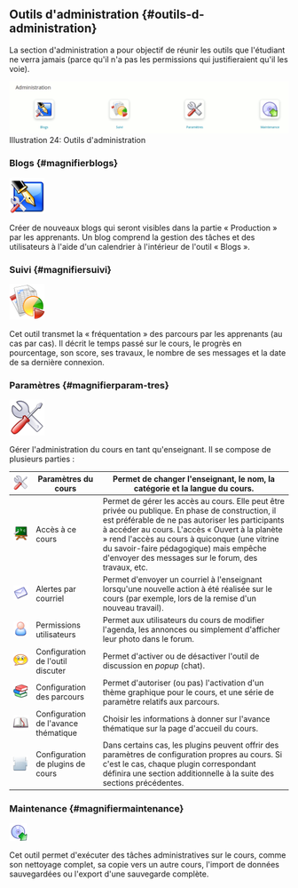 ## Outils d&#039;administration {#outils-d-administration}

La section d&#039;administration a pour objectif de réunir les outils que l&#039;étudiant ne verra jamais (parce qu&#039;il n&#039;a pas les permissions qui justifieraient qu&#039;il les voie).

![](../assets/coursadministration.png)Illustration 24: Outils d&#039;administration

### Blogs {#magnifierblogs}

<img width="64px" src="../assets/image46.svg">

Créer de nouveaux blogs qui seront visibles dans la partie « Production » par les apprenants. Un blog comprend la gestion des tâches et des utilisateurs à l&#039;aide d&#039;un calendrier à l&#039;intérieur de l&#039;outil « Blogs ».

### Suivi {#magnifiersuivi}

<img width="64px" src="../assets/image47.svg">

Cet outil transmet la « fréquentation » des parcours par les apprenants (au cas par cas). Il décrit le temps passé sur le cours, le progrès en pourcentage, son score, ses travaux, le nombre de ses messages et la date de sa dernière connexion.

### Paramètres {#magnifierparam-tres}

<img width="64px" src="../assets/image48.svg">

Gérer l&#039;administration du cours en tant qu&#039;enseignant. Il se compose de plusieurs parties :

| ![](../assets/graphics109.svg) | Paramètres du cours | Permet de changer l&#039;enseignant, le nom, la catégorie et la langue du cours. |
| --- | --- | --- |
| <img width="32px" src="../assets/graphics110.svg"> | Accès à ce cours | Permet de gérer les accès au cours. Elle peut être privée ou publique. En phase de construction, il est préférable de ne pas autoriser les participants à accéder au cours. L&#039;accès « Ouvert à la planète » rend l&#039;accès au cours à quiconque (une vitrine du savoir-faire pédagogique) mais empêche d&#039;envoyer des messages sur le forum, des travaux, etc. |
| ![](../assets/images281.png) | Alertes par courriel | Permet d&#039;envoyer un courriel à l&#039;enseignant lorsqu&#039;une nouvelle action à été réalisée sur le cours (par exemple, lors de la remise d&#039;un nouveau travail). |
| <img width="32px" src="../assets/images282.svg"> | Permissions utilisateurs | Permet aux utilisateurs du cours de modifier l&#039;agenda, les annonces ou simplement d&#039;afficher leur photo dans le forum. |
| <img width="32px" src="../assets/images283.svg"> | Configuration de l&#039;outil discuter | Permet d&#039;activer ou de désactiver l&#039;outil de discussion en _popup_ (chat). |
| ![](../assets/images284.png) | Configuration des parcours | Permet d&#039;autoriser (ou pas) l&#039;activation d&#039;un thème graphique pour le cours, et une série de paramètre relatifs aux parcours. |
| ![](../assets/images285.png) | Configuration de l&#039;avance thématique | Choisir les informations à donner sur l&#039;avance thématique sur la page d&#039;accueil du cours. |
| ![](../assets/image291.png) | Configuration de plugins de cours | Dans certains cas, les plugins peuvent offrir des paramètres de configuration propres au cours. Si c&#039;est le cas, chaque plugin correspondant définira une section additionnelle à la suite des sections précédentes. |

### Maintenance {#magnifiermaintenance}

<img width="32px" src="../assets/image49.svg">

Cet outil permet d&#039;exécuter des tâches administratives sur le cours, comme son nettoyage complet, sa copie vers un autre cours, l&#039;import de données sauvegardées ou l&#039;export d&#039;une sauvegarde complète.
